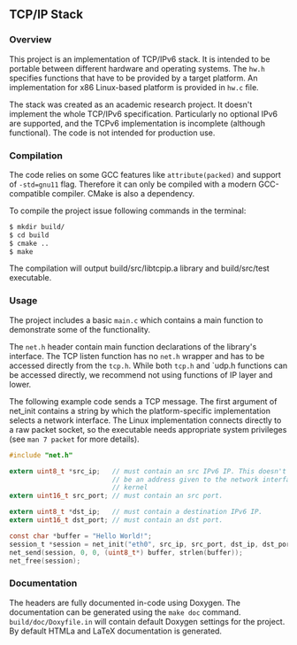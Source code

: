 ## TCP/IP Stack

### Overview

This project is an implementation of TCP/IPv6 stack. It is intended to be
portable between different hardware and operating systems. The `hw.h` specifies
functions that have to be provided by a target platform. An implementation for
x86 Linux-based platform is provided in `hw.c` file.

The stack was created as an academic research project. It doesn't implement the
whole TCP/IPv6 specification. Particularly no optional IPv6 are supported, and
the TCPv6 implementation is incomplete (although functional). The code is not
intended for production use.

### Compilation

The code relies on some GCC features like `attribute(packed)` and support of
`-std=gnu11` flag. Therefore it can only be compiled with a modern
GCC-compatible compiler. CMake is also a dependency.

To compile the project issue following commands in the terminal:
```sh
$ mkdir build/
$ cd build
$ cmake ..
$ make
```

The compilation will output build/src/libtcpip.a library and build/src/test
executable.

### Usage

The project includes a basic `main.c` which contains a main function to
demonstrate some of the functionality.

The `net.h` header contain main function declarations of the library's
interface. The TCP listen function has no `net.h` wrapper and has to be
accessed directly from the `tcp.h`. While both `tcp.h` and `udp.h functions
can be accessed directly, we recommend not using functions of IP layer and
lower.

The following example code sends a TCP message. The first argument of net_init
contains a string by which the platform-specific implementation selects a
network interface. The Linux implementation connects directly to a raw packet
socket, so the executable needs appropriate system privileges (see
`man 7 packet` for more details).

```C
#include "net.h"

extern uint8_t *src_ip;   // must contain an src IPv6 IP. This doesn't have to
                          // be an address given to the network interface by the
                          // kernel
extern uint16_t src_port; // must contain an src port.

extern uint8_t *dst_ip;   // must contain a destination IPv6 IP.
extern uint16_t dst_port; // must contain an dst port.

const char *buffer = "Hello World!";
session_t *session = net_init("eth0", src_ip, src_port, dst_ip, dst_port, TCP, -1);
net_send(session, 0, 0, (uint8_t*) buffer, strlen(buffer));
net_free(session);
```

### Documentation

The headers are fully documented in-code using Doxygen. The documentation can
be generated using the `make doc` command. `build/doc/Doxyfile.in` will contain
default Doxygen settings for the project. By default HTMLa and LaTeX
documentation is generated.
